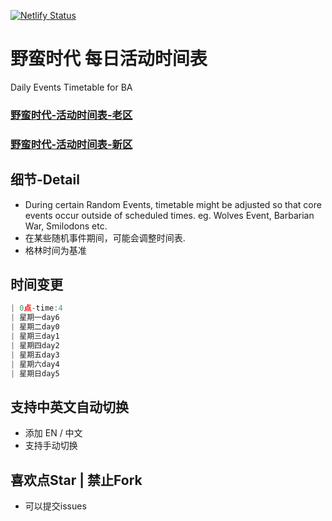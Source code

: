 [![Netlify Status](https://api.netlify.com/api/v1/badges/ea98a89f-c0eb-4ef1-9220-6e2b7d0dad6b/deploy-status)](https://app.netlify.com/sites/ymsd-old/deploys)

# 野蛮时代 每日活动时间表
Daily Events Timetable for BA

### [野蛮时代-活动时间表-老区](https://old.usit.cn)

### [野蛮时代-活动时间表-新区](https://new.usit.cn)

## 细节-Detail
* During certain Random Events, timetable might be adjusted so that core events occur outside of scheduled times. eg. Wolves Event, Barbarian War, Smilodons etc.
* 在某些随机事件期间，可能会调整时间表.
* 格林时间为基准

## 时间变更
```javascript
| 0点-time:4
| 星期一day6
| 星期二day0
| 星期三day1
| 星期四day2
| 星期五day3
| 星期六day4
| 星期日day5  
```
## 支持中英文自动切换
* 添加 EN / 中文
* 支持手动切换

## 喜欢点Star | 禁止Fork

* 可以提交issues